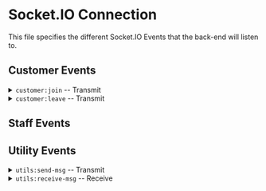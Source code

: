 # Socket.IO Connection
This file specifies the different Socket.IO Events that the back-end will listen to.

## Customer Events
<details>
<summary><code>customer:join</code> -- Transmit</summary>
Fired when the customer requests for a live chat.

### Parameters
| Name | Data Type | Description |
| :-- | :-- | :-- |
| customerSessionIdentifier | String | Customer Session Identifier (A Unique Identifier given to every live chat session. Unique to the particular session) |
| faqSection | String | The FAQ Section help is requested for |
| faqQuestion | String | A description / question that the customer is asking |
</details>

<details>
<summary><code>customer:leave</code> -- Transmit</summary>
Fired when the customer leaves the live chat

### Parameters
No Parameters Needed
</details>

## Staff Events


## Utility Events
<details>
<summary><code>utils:send-msg</code> -- Transmit</summary>
Fired when a customer/staff sends a message

### Parameters
TODO
</details>
<details>
<summary><code>utils:receive-msg</code> -- Receive</summary>
Fired when the customer leaves the live chat

### Parameters
No Parameters Needed
</details>